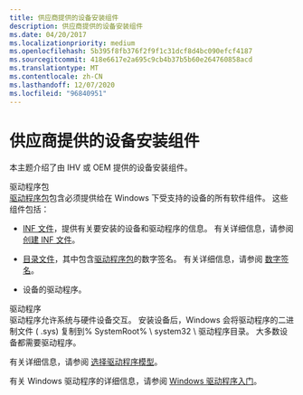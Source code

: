 ```yaml
---
title: 供应商提供的设备安装组件
description: 供应商提供的设备安装组件
ms.date: 04/20/2017
ms.localizationpriority: medium
ms.openlocfilehash: 5b395f8fb376f2f9f1c31dcf8d4bc090efcf4187
ms.sourcegitcommit: 418e6617e2a695c9cb4b37b5b60e264760858acd
ms.translationtype: MT
ms.contentlocale: zh-CN
ms.lasthandoff: 12/07/2020
ms.locfileid: "96840951"
---
```

# <a name="vendor-provided-device-installation-components"></a>供应商提供的设备安装组件


本主题介绍了由 IHV 或 OEM 提供的设备安装组件。

<a href="" id="driver-package"></a>驱动程序包  
[驱动程序包](driver-packages.md)包含必须提供给在 Windows 下受支持的设备的所有软件组件。 这些组件包括：

-   [INF 文件](overview-of-inf-files.md)，提供有关要安装的设备和驱动程序的信息。 有关详细信息，请参阅 [创建 INF 文件](../hid/creating-an-inf-file.md)。

-   [目录文件](catalog-files.md)，其中包含[驱动程序包](driver-packages.md)的数字签名。 有关详细信息，请参阅 [数字签名](digital-signatures.md)。

-   设备的驱动程序。

<a href="" id="drivers"></a>驱动程序  
驱动程序允许系统与硬件设备交互。 安装设备后，Windows 会将驱动程序的二进制文件 ( .sys) 复制到% SystemRoot% \\ system32 \\ 驱动程序目录。 大多数设备都需要驱动程序。

有关详细信息，请参阅 [选择驱动程序模型](../gettingstarted/choosing-a-driver-model.md)。

有关 Windows 驱动程序的详细信息，请参阅 [Windows 驱动程序入门](../gettingstarted/index.md)。

 

